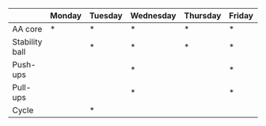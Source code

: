 | | Monday | Tuesday | Wednesday | Thursday | Friday | Saturday | Sunday |
| ---- | ---- | ---- | ---- | ---- | ---- | ---- | ---- | 
| AA core |  * | * | * |  * |  * | | |
| Stability ball |  |  * |  * |  * |  * | | |
| Push-ups |  | |  * | | *  | | |
| Pull-ups | | | *  | | *  | | |
| Cycle | |  * | | | | | |